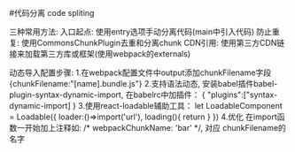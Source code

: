 #代码分离 code spliting

三种常用方法:
    入口起点: 使用entry选项手动分离代码(main中引入代码)
    防止重复: 使用CommonsChunkPlugin去重和分离chunk
    CDN引用: 使用第三方CDN链接来加载第三方库或框架(使用webpack的externals)

动态导入配置步骤:
    1.在webpack配置文件中output添加chunkFilename字段
        {chunkFilename:"[name].bundle.js"}
    2.支持语法动态, 安装babel插件babel-plugin-syntax-dynamic-import, 在babelrc中加插件：
        {
            "plugins":["syntax-dynamic-import]
        }
    3.使用react-loadable辅助工具：
        let LoadableComponent = Loadable({
            loader:()=>import('url'),
            loading(){
                return <Loading></Loading>
            }
        })
    4.优化
        在import函数一开始加上注释如: /* webpackChunkName: 'bar' */, 对应 chunkFilename的名字